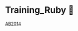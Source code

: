 Training_Ruby :gem:
=============

[AB2014](https://github.com/mesabuca/AB2014-Ruby-Programlama-Dili/blob/master/Ruby_AB2014.md) 
